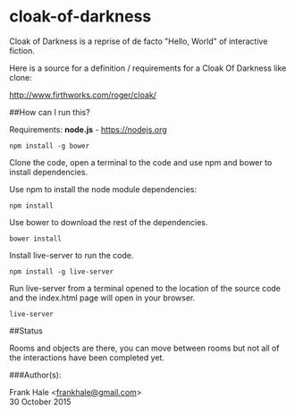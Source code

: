 # cloak-of-darkness

Cloak of Darkness is a reprise of de facto "Hello, World" of interactive fiction.

Here is a source for a definition / requirements for a Cloak Of Darkness like clone:

http://www.firthworks.com/roger/cloak/

##How can I run this?

Requirements: <b>node.js</b> - https://nodejs.org

```
npm install -g bower
```

Clone the code, open a terminal to the code and use npm and bower to install dependencies.

Use npm to install the node module dependencies:

```
npm install
```

Use bower to download the rest of the dependencies.

```
bower install
```

Install live-server to run the code.

```
npm install -g live-server
```

Run live-server from a terminal opened to the location of the source code and
the index.html page will open in your browser.

```
live-server
```

##Status

Rooms and objects are there, you can move between rooms but not all of the interactions have been completed yet.

###Author(s):

Frank Hale &lt;frankhale@gmail.com&gt;  
30 October 2015

